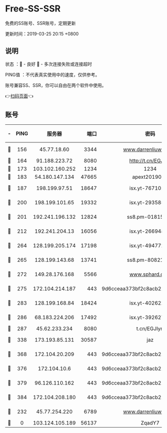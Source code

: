 # Free-SS-SSR

免费的SS账号、SSR账号，定期更新

更新时间：2019-03-25 20:15 +0800

## 说明

状态     ：🙂 - 良好 🙁 - 多次连接失败或连接超时

PING值   ：不代表真实使用中的速度，仅供参考。

账号兼容SS、SSR，你可以自由在两个软件中使用。

👉[扫码页面](https://liesauer.github.io/Free-SS-SSR/)👈

## 账号

|-|PING|服务器|端口|密码|加密方式|区域|
|:----:|:----:|:-----:|-----:|:----:|:----:|:----:|
|🙂|156|45.77.18.60|3344|www.darrenliuwei.com|aes-256-cfb|JP|
|🙂|164|91.188.223.72|8080|http://t.cn/EGJIyrl|rc4-md5|RU|
|🙂|173|103.102.160.252|1234|1234|rc4-md5|JP|
|🙂|183|54.180.147.134|47665|apext2019001|chacha20|KR|
|🙂|187|198.199.97.51|18647|isx.yt-76710107|aes-256-cfb|US|
|🙂|200|198.199.101.65|19332|isx.yt-29358597|aes-256-cfb|US|
|🙂|201|192.241.196.132|12824|ss8.pm-01815174|aes-256-cfb|US|
|🙂|212|192.241.204.13|16056|isx.yt-26694898|aes-256-cfb|US|
|🙂|264|128.199.205.174|17198|isx.yt-49477216|aes-256-cfb|SG|
|🙂|265|128.199.143.68|13741|ss8.pm-80821206|aes-256-cfb|SG|
|🙂|272|149.28.176.168|5566|www.sphard.com|aes-256-cfb|AU|
|🙂|275|172.104.214.187|443|9d6cceaa373bf2c8acb22e60b6a58be6|aes-256-cfb|US|
|🙂|283|128.199.168.84|18424|isx.yt-40262228|aes-256-cfb|SG|
|🙂|286|68.183.224.206|17492|isx.yt-39262764|aes-256-cfb|SG|
|🙂|287|45.62.233.234|8080|t.cn/EGJIyrl|rc4-md5|CA|
|🙂|338|173.193.85.131|30587|jaz|aes-256-cfb|US|
|🙂|368|172.104.20.209|443|9d6cceaa373bf2c8acb22e60b6a58be6|aes-256-cfb|US|
|🙂|376|172.104.10.6|443|9d6cceaa373bf2c8acb22e60b6a58be6|aes-256-cfb|US|
|🙂|379|96.126.110.162|443|9d6cceaa373bf2c8acb22e60b6a58be6|aes-256-cfb|US|
|🙂|384|172.104.208.180|443|9d6cceaa373bf2c8acb22e60b6a58be6|aes-256-cfb|US|
|🙂|232|45.77.254.220|6789|www.darrenliuwei.com|aes-256-cfb|SG|
|🙁|0|103.124.105.189|56137|ZqadY7|chacha20|CN|
